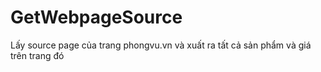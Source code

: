 # GetWebpageSource
Lấy source page của trang phongvu.vn và xuất ra tất cả sản phẩm và giá trên trang đó

